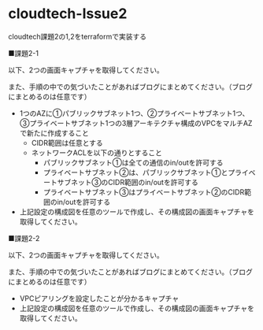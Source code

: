 # cloudtech-Issue2
cloudtech課題2の1,2をterraformで実装する

■課題2-1

以下、2つの画面キャプチャを取得してください。

また、手順の中での気づいたことがあればブログにまとめてください。（ブログにまとめるのは任意です）

- 1つのAZに①パブリックサブネット1つ、②プライベートサブネット1つ、③プライベートサブネット1つの3層アーキテクチャ構成のVPCをマルチAZで新たに作成すること
    - CIDR範囲は任意とする
    - ネットワークACLを以下の通りとすること
        - パブリックサブネット①は全ての通信のin/outを許可する
        - プライベートサブネット②は、パブリックサブネット①とプライベートサブネット③のCIDR範囲のin/outを許可する
        - プライベートサブネット③はプライベートサブネット②のCIDR範囲のin/outを許可する
- 上記設定の構成図を任意のツールで作成し、その構成図の画面キャプチャを取得してください。

■課題2-2

以下、2つの画面キャプチャを取得してください。

また、手順の中での気づいたことがあればブログにまとめてください。（ブログにまとめるのは任意です）

- VPCピアリングを設定したことが分かるキャプチャ
- 上記設定の構成図を任意のツールで作成し、その構成図の画面キャプチャを取得してください。
